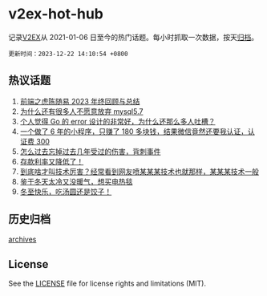 # v2ex-hot-hub

 记录[V2EX](https://www.v2ex.com/)从 2021-01-06 日至今的热门话题。每小时抓取一次数据，按天[归档](archives)。

`更新时间：2023-12-22 14:10:54 +0800`

## 热议话题

1. [前端之虎陈随易 2023 年终回顾与总结](https://www.v2ex.com/t/1002274)
1. [为什么还有很多人不愿意放弃 mysql5.7](https://www.v2ex.com/t/1002467)
1. [个人觉得 Go 的 error 设计的非常好，为什么还那么多人吐槽？](https://www.v2ex.com/t/1002535)
1. [一个做了 6 年的小程序，只赚了 180 多块钱，结果微信竟然还要我认证，认证费 300](https://www.v2ex.com/t/1002311)
1. [怎么过去忘掉过去几年受过的伤害，背刺事件](https://www.v2ex.com/t/1002485)
1. [存款利率又降低了！](https://www.v2ex.com/t/1002484)
1. [到底啥才叫技术厉害？经常看到网友喷某某某技术也就那样，某某某技术一般](https://www.v2ex.com/t/1002514)
1. [鉴于冬天太冷又没暖气，想买电热毯](https://www.v2ex.com/t/1002480)
1. [冬至快乐，吃汤圆还是饺子！](https://www.v2ex.com/t/1002527)

## 历史归档

[archives](archives)

## License

See the [LICENSE](LICENSE) file for license rights and limitations (MIT).
